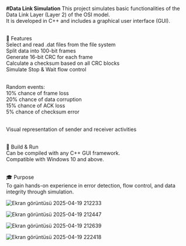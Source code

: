 <b>#Data Link Simulation</b>
This project simulates basic functionalities of the Data Link Layer (Layer 2) of the OSI model.<br>
It is developed in C++ and includes a graphical user interface (GUI).<br><br>

🔧 Features<br>
Select and read .dat files from the file system<br>
Split data into 100-bit frames<br>
Generate 16-bit CRC for each frame<br>
Calculate a checksum based on all CRC blocks<br>
Simulate Stop & Wait flow control<br><br>

Random events:<br>
10% chance of frame loss<br>
20% chance of data corruption<br>
15% chance of ACK loss<br>
5% chance of checksum error<br><br>

Visual representation of sender and receiver activities<br><br>

📁 Build & Run<br>
Can be compiled with any C++ GUI framework.<br>
Compatible with Windows 10 and above.<br><br>

🎓 Purpose<br>
To gain hands-on experience in error detection, flow control, and data integrity through simulation.

![Ekran görüntüsü 2025-04-19 212233](https://github.com/user-attachments/assets/6d126a47-381a-4e77-b58e-9b075c0e23b3)

![Ekran görüntüsü 2025-04-19 212447](https://github.com/user-attachments/assets/9abcbc79-f175-437b-9ac0-b98640e3dd59)

![Ekran görüntüsü 2025-04-19 212639](https://github.com/user-attachments/assets/0eacb914-fd33-42a8-a69b-e3955ae0e6cd)

![Ekran görüntüsü 2025-04-19 222418](https://github.com/user-attachments/assets/fdffd3cf-cf2e-44a7-a5c0-7d5bb27d21ac)



